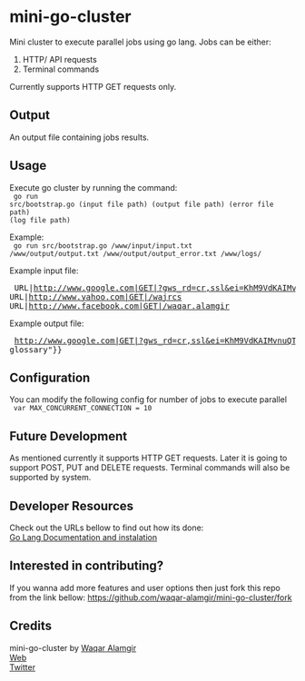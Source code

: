mini-go-cluster
==================
Mini cluster to execute parallel jobs using go lang.
Jobs can be either:
1. HTTP/ API requests
2. Terminal commands

Currently supports HTTP GET requests only.


## Output
An output file containing jobs results.


## Usage
Execute go cluster by running the command:
<br/><code>
go run src/bootstrap.go (input file path) (output file path) (error file path) (log file path)
</code>

Example:
<br/><code>
go run src/bootstrap.go /www/input/input.txt /www/output/output.txt /www/output/output_error.txt /www/logs/
</code>

Example input file:
<br/><pre>
URL|http://www.google.com|GET|?gws_rd=cr,ssl&ei=KhM9VdKAIMvnuQTv3oDwAg
URL|http://www.yahoo.com|GET|/wajrcs
URL|http://www.facebook.com|GET|/waqar.alamgir
</pre>

Example output file:
<br/><pre>
http://www.google.com|GET|?gws_rd=cr,ssl&ei=KhM9VdKAIMvnuQTv3oDwAg|{"glossary":{"title":"example glossary"}}
</pre>


## Configuration
You can modify the following config for number of jobs to execute parallel
<br/><code>
var MAX_CONCURRENT_CONNECTION = 10
</code>


## Future Development
As mentioned currently it supports HTTP GET requests. Later it is going to support POST, PUT and DELETE requests.
Terminal commands will also be supported by system.


## Developer Resources
Check out the URLs bellow to find out how its done:<br/>
[Go Lang Documentation and instalation](http://golang.org/)<br/>


## Interested in contributing?
If you wanna add more features and user options then just fork this repo from the link bellow:
https://github.com/waqar-alamgir/mini-go-cluster/fork


## Credits
mini-go-cluster by [Waqar Alamgir](http://waqaralamgir.tk)<br/>
[Web](http://waqaralamgir.tk)<br/>
[Twitter](http://www.twitter.com/wajrcs)
